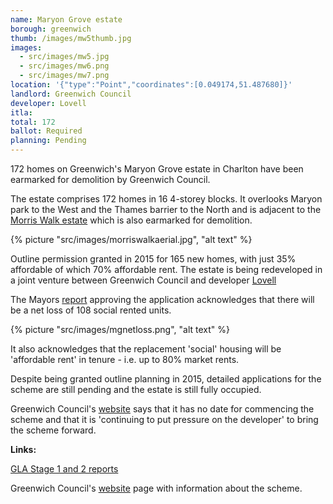 ```yaml
---
name: Maryon Grove estate 
borough: greenwich
thumb: /images/mw5thumb.jpg
images:
  - src/images/mw5.jpg
  - src/images/mw6.png
  - src/images/mw7.png
location: '{"type":"Point","coordinates":[0.049174,51.487680]}'
landlord: Greenwich Council
developer: Lovell
itla:
total: 172
ballot: Required
planning: Pending
---
```

172 homes on Greenwich's Maryon Grove estate in Charlton have been earmarked for demolition by Greenwich Council. 

The estate comprises 172 homes in 16 4-storey blocks. It overlooks Maryon park to the West and the Thames barrier to the North and is adjacent to the [Morris Walk estate](https://www.estatewatch.london/estates/greenwich/morriswalk/) which is also earmarked for demolition. 

{% picture "src/images/morriswalkaerial.jpg", "alt text" %}

Outline permission granted in 2015 for 165 new homes, with just 35% affordable of which 70% affordable rent. The estate is being redeveloped in a joint venture between Greenwich Council and developer [Lovell](https://www.lovell.co.uk/)

The Mayors [report](https://www.london.gov.uk/sites/default/files/public%3A//public%3A//PAWS/media_id_251849///one_woolwich_maryon_road_report.pdf) approving the application acknowledges that there will be a net loss of 108 social rented units.

{% picture "src/images/mgnetloss.png", "alt text" %}

It also acknowledges that the replacement 'social' housing will be 'affordable rent' in tenure - i.e. up to 80% market rents.

Despite being granted outline planning in 2015, detailed applications for the scheme are still pending and the estate is still fully occupied.

Greenwich Council's [website](https://www.royalgreenwich.gov.uk/info/200200/regeneration/142/woolwich_regeneration/2) says that it has no date for commencing the scheme and that it is 'continuing to put pressure on the developer' to bring the scheme forward.

__Links:__


[GLA Stage 1 and 2 reports](https://www.london.gov.uk/sites/default/files/public%3A//public%3A//PAWS/media_id_251849///one_woolwich_maryon_road_report.pdf)

Greenwich Council's [website](https://www.royalgreenwich.gov.uk/info/200200/regeneration/142/woolwich_regeneration/2) page with information about the scheme.
